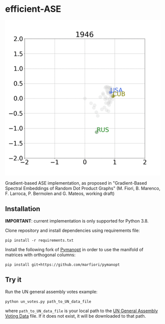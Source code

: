 # efficient-ASE

![Embeddings for the UN General Assembly Voting Data](UN_embeddings.gif)

Gradient-based ASE implementation, as proposed in "Gradient-Based Spectral Embeddings of Random Dot Product Graphs" (M. Fiori, B. Marenco, F. Larroca, P. Bermolen and G. Mateos, working draft)

## Installation

**IMPORTANT**: current implementation is only supported for Python 3.8.

Clone repository and install dependencies using requirements file:

`pip install -r requirements.txt`

Install the following fork of [Pymanopt](https://github.com/pymanopt/pymanopt) in order to use the manifold of matrices with orthogonal columns:

`pip install git+https://github.com/marfiori/pymanopt`

## Try it

Run the UN general assembly votes example:

`python un_votes.py path_to_UN_data_file`

where `path_to_UN_data_file` is your local path to the [UN General Assembly Voting Data](https://dataverse.harvard.edu/dataset.xhtml?persistentId=hdl:1902.1/12379) file. If it does not exist, it will be downloaded to that path.
